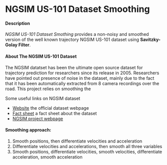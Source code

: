 # NGSIM US-101 Dataset Smoothing

#### Description

*NGSIM US-101 Dataset Smothing* provides a non-noisy and smoothed version of the well known trajectory NGSIM US-101 dataset using **Savitzky-Golay Filter**. 

#### About The NGSIM US-101 Dataset
The NGSIM datatset has been the ultimate open source dataset for trajectory prediction for researchers since its release in 2005.
Researchers have pointed out presence of noise in the dataset, mainly due to the fact that it has been automatically extracted from 8 camera recordings over the  road.
This project relies on smoothing the 


Some useful links on NGSIM dataset 
* [Website]() the official dataset webpage
* [Fact sheet]() a fact sheet about the dataset
* [NGSIM project webpage]()


#### Smoothing approach:
1.	Smooth positions, then differentiate velocities and acceleration
2.	Differentiate velocities and accelerations, then smooth all three variables
3.	Smooth positions, differentiate velocities, smooth velocities, differentiate acceleration, smooth acceleration


